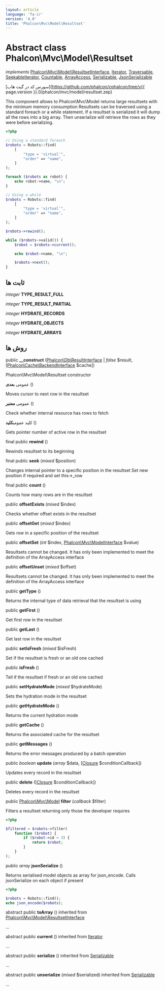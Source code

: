 ```yaml
---
layout: article
language: 'fa-ir'
version: '4.0'
title: 'Phalcon\Mvc\Model\Resultset'
---
```

# Abstract class **Phalcon\Mvc\Model\Resultset**

*implements* [Phalcon\Mvc\Model\ResultsetInterface](Phalcon_Mvc_Model_ResultsetInterface), [Iterator](https://php.net/manual/en/class.iterator.php), [Traversable](https://php.net/manual/en/class.traversable.php), [SeekableIterator](https://php.net/manual/en/class.seekableiterator.php), [Countable](https://php.net/manual/en/class.countable.php), [ArrayAccess](https://php.net/manual/en/class.arrayaccess.php), [Serializable](https://php.net/manual/en/class.serializable.php), [JsonSerializable](https://php.net/manual/en/class.jsonserializable.php)

[سورس کد در گیت هاب](https://github.com/phalcon/cphalcon/tree/v{{ page.version }}.0/phalcon/mvc/model/resultset.zep)

This component allows to Phalcon\Mvc\Model returns large resultsets with the minimum memory consumption Resultsets can be traversed using a standard foreach or a while statement. If a resultset is serialized it will dump all the rows into a big array. Then unserialize will retrieve the rows as they were before serializing.

```php
<?php

// Using a standard foreach
$robots = Robots::find(
    [
        "type = 'virtual'",
        "order" => "name",
    ]
);

foreach ($robots as robot) {
    echo robot->name, "\n";
}

// Using a while
$robots = Robots::find(
    [
        "type = 'virtual'",
        "order" => "name",
    ]
);

$robots->rewind();

while ($robots->valid()) {
    $robot = $robots->current();

    echo $robot->name, "\n";

    $robots->next();
}

```

## ثابت ها

*integer* **TYPE_RESULT_FULL**

*integer* **TYPE_RESULT_PARTIAL**

*integer* **HYDRATE_RECORDS**

*integer* **HYDRATE_OBJECTS**

*integer* **HYDRATE_ARRAYS**

## روش ها

public **__construct** ([Phalcon\Db\ResultInterface](Phalcon_Db_ResultInterface) | *false* $result, [[Phalcon\Cache\BackendInterface](Phalcon_Cache_BackendInterface) $cache])

Phalcon\Mvc\Model\Resultset constructor

عمومی **بعدی** ()

Moves cursor to next row in the resultset

عمومی **معتبر** ()

Check whether internal resource has rows to fetch

کلید عمومی**کلید** ()

Gets pointer number of active row in the resultset

final public **rewind** ()

Rewinds resultset to its beginning

final public **seek** (*mixed* $position)

Changes internal pointer to a specific position in the resultset Set new position if required and set this->_row

final public **count** ()

Counts how many rows are in the resultset

public **offsetExists** (*mixed* $index)

Checks whether offset exists in the resultset

public **offsetGet** (*mixed* $index)

Gets row in a specific position of the resultset

public **offsetSet** (*int* $index, [Phalcon\Mvc\ModelInterface](Phalcon_Mvc_ModelInterface) $value)

Resultsets cannot be changed. It has only been implemented to meet the definition of the ArrayAccess interface

public **offsetUnset** (*mixed* $offset)

Resultsets cannot be changed. It has only been implemented to meet the definition of the ArrayAccess interface

public **getType** ()

Returns the internal type of data retrieval that the resultset is using

public **getFirst** ()

Get first row in the resultset

public **getLast** ()

Get last row in the resultset

public **setIsFresh** (*mixed* $isFresh)

Set if the resultset is fresh or an old one cached

public **isFresh** ()

Tell if the resultset if fresh or an old one cached

public **setHydrateMode** (*mixed* $hydrateMode)

Sets the hydration mode in the resultset

public **getHydrateMode** ()

Returns the current hydration mode

public **getCache** ()

Returns the associated cache for the resultset

public **getMessages** ()

Returns the error messages produced by a batch operation

public *boolean* **update** (*array* $data, [[Closure](https://php.net/manual/en/class.closure.php) $conditionCallback])

Updates every record in the resultset

public **delete** ([[Closure](https://php.net/manual/en/class.closure.php) $conditionCallback])

Deletes every record in the resultset

public [Phalcon\Mvc\Model](Phalcon_Mvc_Model) **filter** (*callback* $filter)

Filters a resultset returning only those the developer requires

```php
<?php

$filtered = $robots->filter(
    function ($robot) {
        if ($robot->id < 3) {
            return $robot;
        }
    }
);

```

public *array* **jsonSerialize** ()

Returns serialised model objects as array for json_encode. Calls jsonSerialize on each object if present

```php
<?php

$robots = Robots::find();
echo json_encode($robots);

```

abstract public **toArray** () inherited from [Phalcon\Mvc\Model\ResultsetInterface](Phalcon_Mvc_Model_ResultsetInterface)

...

abstract public **current** () inherited from [Iterator](https://php.net/manual/en/class.iterator.php)

...

abstract public **serialize** () inherited from [Serializable](https://php.net/manual/en/class.serializable.php)

...

abstract public **unserialize** (*mixed* $serialized) inherited from [Serializable](https://php.net/manual/en/class.serializable.php)

...